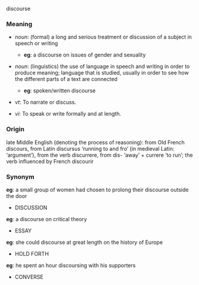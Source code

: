 discourse
### Meaning
+ _noun_: (formal) a long and serious treatment or discussion of a subject in speech or writing
	+ __eg__: a discourse on issues of gender and sexuality
+ _noun_: (linguistics) the use of language in speech and writing in order to produce meaning; language that is studied, usually in order to see how the different parts of a text are connected
	+ __eg__: spoken/written discourse

+ _vt_: To narrate or discuss.
+ _vi_: To speak or write formally and at length.

### Origin

late Middle English (denoting the process of reasoning): from Old French discours, from Latin discursus ‘running to and fro’ (in medieval Latin: ‘argument’), from the verb discurrere, from dis- ‘away’ + currere ‘to run’; the verb influenced by French discourir

### Synonym

__eg__: a small group of women had chosen to prolong their discourse outside the door

+ DISCUSSION

__eg__: a discourse on critical theory

+ ESSAY

__eg__: she could discourse at great length on the history of Europe

+ HOLD FORTH

__eg__: he spent an hour discoursing with his supporters

+ CONVERSE


